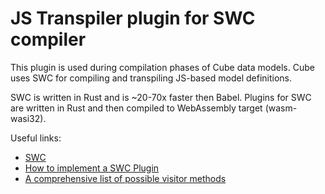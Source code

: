 # JS Transpiler plugin for SWC compiler

This plugin is used during compilation phases of Cube data models. Cube uses SWC for compiling 
and transpiling JS-based model definitions.

SWC is written in Rust and is ~20-70x faster then Babel. Plugins for SWC are written in Rust and
then compiled to WebAssembly target (wasm-wasi32).

Useful links:
* [SWC](https://swc.rs)
* [How to implement a SWC Plugin](https://swc.rs/docs/plugin/ecmascript/getting-started)
* [A comprehensive list of possible visitor methods](https://rustdoc.swc.rs/swc_ecma_visit/trait.VisitMut.html)
